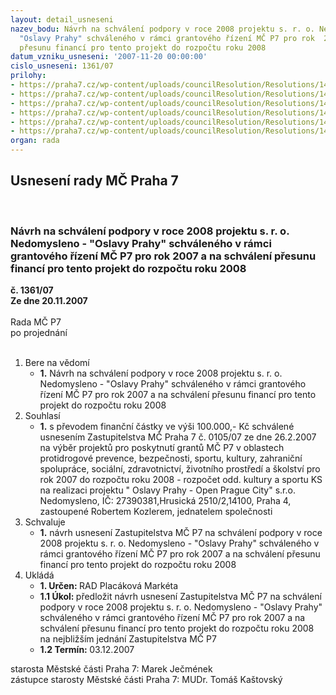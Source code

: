 ```yaml
---
layout: detail_usneseni
nazev_bodu: Návrh na schválení podpory v roce 2008 projektu s. r. o. Nedomysleno -
  "Oslavy Prahy" schváleného v rámci grantového řízení MČ P7 pro rok  2007 a na schválení
  přesunu financí pro tento projekt do rozpočtu roku 2008
datum_vzniku_usneseni: '2007-11-20 00:00:00'
cislo_usneseni: 1361/07
prilohy:
- https://praha7.cz/wp-content/uploads/councilResolution/Resolutions/14533/55-granty_z.doc
- https://praha7.cz/wp-content/uploads/councilResolution/Resolutions/14533/55-%c5%be%c3%a1dost_o_grant_nedomysleno.mdi
- https://praha7.cz/wp-content/uploads/councilResolution/Resolutions/14533/55-ne%c4%8dep%c3%a1n%c3%ad_nedomysleno.jpg
- https://praha7.cz/wp-content/uploads/councilResolution/Resolutions/14533/55-memoranda_-_podepsan%c3%a1.pdf
- https://praha7.cz/wp-content/uploads/councilResolution/Resolutions/14533/55-zadost_o_zastitu_primator[1].pdf
- https://praha7.cz/wp-content/uploads/councilResolution/Resolutions/14533/55-nedomysleno_z.doc
organ: rada
---
```

<div id="ucUsn_pList" class="usn">
	<span><h2>Usnesení rady MČ Praha 7 </h2>
<br></span><div class="standBody">
<span><h3>Návrh na schválení podpory v roce 2008 projektu s. r. o. Nedomysleno - "Oslavy Prahy" schváleného v rámci grantového řízení MČ P7 pro rok  2007 a na schválení přesunu financí pro tento projekt do rozpočtu roku 2008</h3></span><div class="center">
		<strong>č. 1361/07</strong><br>
	</div>
<div class="center">
		<strong>Ze dne 20.11.2007</strong><br><br>
	</div>Rada MČ P7<br> po projednání<br><br><ol>
<li>Bere na vědomí<ul><li>
<strong>1.</strong> Návrh na schválení podpory v roce 2008 projektu s. r. o. Nedomysleno - "Oslavy Prahy" schváleného v rámci grantového řízení MČ P7 pro rok  2007 a na schválení přesunu financí pro tento projekt do rozpočtu roku 2008</li></ul>
</li>
<li>Souhlasí<ul><li>
<strong>1.</strong> s převodem finanční částky ve výši 100.000,- Kč schválené usnesením Zastupitelstva MČ Praha 7 č. 0105/07 ze dne 26.2.2007 na výběr projektů pro poskytnutí grantů MČ P7 v oblastech protidrogové prevence, bezpečnosti, sportu, kultury, zahraniční spolupráce, sociální, zdravotnictví, životního prostředí a školství pro rok 2007 do rozpočtu roku 2008 - rozpočet odd. kultury a sportu KS na realizaci projektu " Oslavy Prahy - Open Prague City" s.r.o. Nedomysleno, IČ: 27390381,Hrusická 2510/2,14100, Praha 4, zastoupené Robertem Kozlerem, jednatelem společnosti</li></ul>
</li>
<li>Schvaluje<ul><li>
<strong>1.</strong> návrh usnesení Zastupitelstva MČ P7 na schválení podpory v roce 2008 projektu s. r. o. Nedomysleno - "Oslavy Prahy" schváleného v rámci grantového řízení MČ P7 pro rok  2007 a na schválení přesunu financí pro tento projekt do rozpočtu roku 2008</li></ul>
</li>
<li>Ukládá<ul>
<li>
<strong>1. Určen: </strong>RAD Placáková Markéta</li>
<li>
<strong>1.1 Úkol: </strong>předložit návrh usnesení Zastupitelstva MČ P7 na schválení podpory v roce 2008 projektu s. r. o. Nedomysleno - "Oslavy Prahy" schváleného v rámci grantového řízení MČ P7 pro rok  2007 a na schválení přesunu financí pro tento projekt do rozpočtu roku 2008 na nejbližším jednání Zastupitelstva MČ P7 </li>
<li>
<strong>1.2 Termín: </strong>03.12.2007</li>
</ul>
</li>
</ol>starosta Městské části Praha 7: Marek Ječmének<br>zástupce starosty Městské části Praha 7: MUDr. Tomáš Kaštovský 
</div>
</div>
